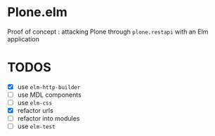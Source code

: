 # Plone.elm

Proof of concept : attacking Plone through `plone.restapi` with an Elm application

# TODOS

* [x] use `elm-http-builder`
* [ ] use MDL components
* [ ] use `elm-css`
* [x] refactor urls
* [ ] refactor into modules
* [ ] use `elm-test`
